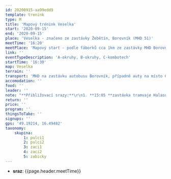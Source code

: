 ```yaml
---
id: 20200915-aa99edd9
template: trenink
type: M
title: 'Mapový trénink Veselka'
start: '2020-09-15'
end: '2020-09-15'
place: 'Veselka - značeno ze zastávky Žebětín, Borovník (MHD 51)'
meetTime: '16:20'
meetPlace: 'Mapový start - podle fáborků cca 1km ze zastávky MHD Borovník'
link: ''
eventTypeDescription: 'A-okruhy, B-okruhy, C-kombotech'
startTime: '16:30'
map: Veselka
terrain: ''
transport: 'MHD na zastávku autobusu Borovník, případně auty na místo GPS'
accomodation: ''
food: ''
leader: ''
note: "**Přibližovací srazy:**\r\n1. **15:05 **zastávka tramvaje Halasovo náměstí (Alena Finstrlová - 605 440 445), odjezd auty nebo autobusem 44 na zastávku Rosického náměstí, odsud tramvají 11 na zastávku Zoologická zahrada, přestup na autobus 51 (odjíždí 15:41)\r\n2. **15:10 **parkoviště u zastávky **Přívrat** (Andrea Firešová - 728 362 804), odjezd auty nebo trolejbusem 30 na zastávku Zoologická zahrada, přestup na autobus 51 (odjíždí 15:41)\r\n3. **16:00 **zastávka autobusu 51 - Borovník\r\n\r\nKdo pojedete auty a můžete jet přes přibližovací srazy a někoho nabrat, domluvte se prosím s vedoucími přibližovacícg srazů."
return: ''
price: ''
program: ''
thingsToTake: ''
signups: ''
gps: '49.19214, 16.49482'
taxonomy:
    skupina:
        1: pulci1
        2: pulci2
        3: zaci1
        4: zaci2
        5: zabicky
---
```


* **sraz**: {{page.header.meetTime}}
